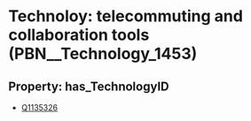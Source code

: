 # Technoloy: __telecommuting and collaboration tools__ (PBN__Technology_1453)

## Property: has_TechnologyID

* [Q1135326](Q1135326)

